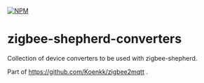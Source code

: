 [![NPM](https://nodei.co/npm/zigbee-shepherd-converters.png)](https://nodei.co/npm/zigbee-shepherd-converters/)

# zigbee-shepherd-converters
Collection of device converters to be used with zigbee-shepherd.

Part of https://github.com/Koenkk/zigbee2mqtt .
